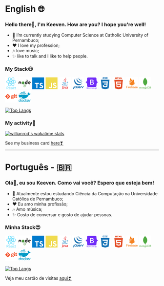 # English 🌐
### Hello there👋, I'm Keeven. How are you? I hope you're well!
* 🚀 I’m currently studying Computer Science at Catholic University of Pernambuco;
* ❤ I love my profession;
* 🎶 love music;
* ✨ like to talk and I like to help people.

### My Stack😍
<img alt="React" width="40px" src="https://raw.githubusercontent.com/devicons/devicon/master/icons/react/react-original-wordmark.svg"> <img alt="NodeJS" width="40px" src="https://raw.githubusercontent.com/devicons/devicon/master/icons/nodejs/nodejs-original-wordmark.svg"> <img alt="TypeScript" width="40px" src="https://raw.githubusercontent.com/devicons/devicon/master/icons/typescript/typescript-plain.svg"> <img alt="JavaScript" width="40px" src="https://raw.githubusercontent.com/devicons/devicon/master/icons/javascript/javascript-plain.svg"> <img alt="Java" width="40px" src="https://raw.githubusercontent.com/devicons/devicon/master/icons/java/java-original-wordmark.svg"> <img alt="JQuery" width="40px" src="https://raw.githubusercontent.com/devicons/devicon/master/icons/jquery/jquery-plain-wordmark.svg"> <img alt="Bootstrap" width="40px" src="https://raw.githubusercontent.com/devicons/devicon/master/icons/bootstrap/bootstrap-plain-wordmark.svg"> <img alt="CSS3" width="40px" src="https://raw.githubusercontent.com/devicons/devicon/master/icons/css3/css3-plain-wordmark.svg"> <img alt="HTML5" width="40px" src="https://raw.githubusercontent.com/devicons/devicon/master/icons/html5/html5-plain-wordmark.svg"> <img alt="Firebase" width="40px" src="https://raw.githubusercontent.com/devicons/devicon/master/icons/firebase/firebase-plain-wordmark.svg"> <img alt="MongoDB" width="40px" src="https://raw.githubusercontent.com/devicons/devicon/master/icons/mongodb/mongodb-plain-wordmark.svg"> <img alt="Git" width="40px" src="https://raw.githubusercontent.com/devicons/devicon/master/icons/git/git-plain-wordmark.svg"> <img alt="Docker" width="40px" src="https://raw.githubusercontent.com/devicons/devicon/master/icons/docker/docker-plain-wordmark.svg">

[![Top Langs](https://github-readme-stats.vercel.app/api/top-langs/?username=KeevenOliveira&layout=compact&theme=dark)](https://github.com/anuraghazra/github-readme-stats)

### My activity🚀
[![willianrod's wakatime stats](https://github-readme-stats.vercel.app/api/wakatime?username=KeevenOliveira&theme=dark)](https://github.com/anuraghazra/github-readme-stats)

See my business card [here❣](https://business-card-git-main.progkeeven.vercel.app/)

***

# Português - 🇧🇷
### Olá👋, eu sou Keeven. Como vai você? Espero que esteja bem!
* 🚀 Atualmente estou estudando Ciência da Computação na Universidade Católica de Pernambuco;
* ❤ Eu amo minha profissão;
* 🎶 Amo música;
* ✨ Gosto de conversar e gosto de ajudar pessoas.

### Minha Stack😍
<img alt="React" width="40px" src="https://raw.githubusercontent.com/devicons/devicon/master/icons/react/react-original-wordmark.svg"> <img alt="NodeJS" width="40px" src="https://raw.githubusercontent.com/devicons/devicon/master/icons/nodejs/nodejs-original-wordmark.svg"> <img alt="TypeScript" width="40px" src="https://raw.githubusercontent.com/devicons/devicon/master/icons/typescript/typescript-plain.svg"> <img alt="JavaScript" width="40px" src="https://raw.githubusercontent.com/devicons/devicon/master/icons/javascript/javascript-plain.svg"> <img alt="Java" width="40px" src="https://raw.githubusercontent.com/devicons/devicon/master/icons/java/java-original-wordmark.svg"> <img alt="JQuery" width="40px" src="https://raw.githubusercontent.com/devicons/devicon/master/icons/jquery/jquery-plain-wordmark.svg"> <img alt="Bootstrap" width="40px" src="https://raw.githubusercontent.com/devicons/devicon/master/icons/bootstrap/bootstrap-plain-wordmark.svg"> <img alt="CSS3" width="40px" src="https://raw.githubusercontent.com/devicons/devicon/master/icons/css3/css3-plain-wordmark.svg"> <img alt="HTML5" width="40px" src="https://raw.githubusercontent.com/devicons/devicon/master/icons/html5/html5-plain-wordmark.svg"> <img alt="Firebase" width="40px" src="https://raw.githubusercontent.com/devicons/devicon/master/icons/firebase/firebase-plain-wordmark.svg"> <img alt="MongoDB" width="40px" src="https://raw.githubusercontent.com/devicons/devicon/master/icons/mongodb/mongodb-plain-wordmark.svg"> <img alt="Git" width="40px" src="https://raw.githubusercontent.com/devicons/devicon/master/icons/git/git-plain-wordmark.svg"> <img alt="Docker" width="40px" src="https://raw.githubusercontent.com/devicons/devicon/master/icons/docker/docker-plain-wordmark.svg">

[![Top Langs](https://github-readme-stats.vercel.app/api/top-langs/?username=KeevenOliveira&layout=compact&theme=dark&locale=pt-br)](https://github.com/anuraghazra/github-readme-stats)

Veja meu cartão de visitas [aqui❣](https://business-card-git-main.progkeeven.vercel.app/)
<!--
**ProgKeeven/ProgKeeven** is a ✨ _special_ ✨ repository because its `README.md` (this file) appears on your GitHub profile.

Here are some ideas to get you started:

- 🔭 I’m currently working on ...
- 🌱 I’m currently learning ...
- 👯 I’m looking to collaborate on ...
- 🤔 I’m looking for help with ...
- 💬 Ask me about HTML, JavaScript, CSS, React, Node JS, or Bootstrap
- 📫 How to reach me: ...
- 😄 Pronouns: ...
- ⚡ Fun fact: ...
-->

